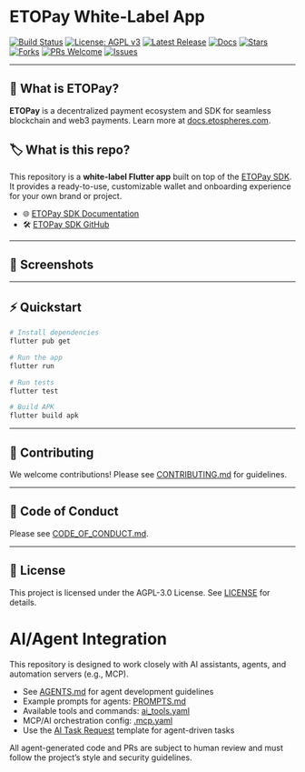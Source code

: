# ETOPay White-Label App

[![Build Status](https://github.com/ETOSPHERES-Labs/etopay-sdk/actions/workflows/ci.yaml/badge.svg)](https://github.com/ETOSPHERES-Labs/etopay-sdk/actions)
[![License: AGPL v3](https://img.shields.io/github/license/ETOSPHERES-Labs/etopay-sdk)](LICENSE)
[![Latest Release](https://img.shields.io/github/v/release/ETOSPHERES-Labs/etopay-sdk)](https://github.com/ETOSPHERES-Labs/etopay-sdk/releases)
[![Docs](https://img.shields.io/badge/docs-etospheres.com-blue)](https://docs.etospheres.com)
[![Stars](https://img.shields.io/github/stars/ETOSPHERES-Labs/etopay-sdk?style=social)](https://github.com/ETOSPHERES-Labs/etopay-sdk/stargazers)
[![Forks](https://img.shields.io/github/forks/ETOSPHERES-Labs/etopay-sdk?style=social)](https://github.com/ETOSPHERES-Labs/etopay-sdk/network/members)
[![PRs Welcome](https://img.shields.io/badge/PRs-welcome-brightgreen.svg)](CONTRIBUTING.md)
[![Issues](https://img.shields.io/github/issues/ETOSPHERES-Labs/etopay-sdk)](https://github.com/ETOSPHERES-Labs/etopay-sdk/issues)

---

## 🚀 What is ETOPay?

**ETOPay** is a decentralized payment ecosystem and SDK for seamless blockchain and web3 payments. Learn more at [docs.etospheres.com](https://docs.etospheres.com).

## 🏷️ What is this repo?

This repository is a **white-label Flutter app** built on top of the [ETOPay SDK](https://github.com/ETOSPHERES-Labs/etopay-sdk). It provides a ready-to-use, customizable wallet and onboarding experience for your own brand or project.

- 🌐 [ETOPay SDK Documentation](https://docs.etospheres.com)
- 🛠️ [ETOPay SDK GitHub](https://github.com/ETOSPHERES-Labs/etopay-sdk)

---

## 📱 Screenshots

<!--
Add screenshots or demo GIFs here
-->

---

## ⚡ Quickstart

```sh
# Install dependencies
flutter pub get

# Run the app
flutter run

# Run tests
flutter test

# Build APK
flutter build apk
```

---

## 🤝 Contributing

We welcome contributions! Please see [CONTRIBUTING.md](CONTRIBUTING.md) for guidelines.

---

## 📜 Code of Conduct

Please see [CODE_OF_CONDUCT.md](CODE_OF_CONDUCT.md).

---

## 📝 License

This project is licensed under the AGPL-3.0 License. See [LICENSE](LICENSE) for details.

# AI/Agent Integration

This repository is designed to work closely with AI assistants, agents, and automation servers (e.g., MCP).

- See [AGENTS.md](./AGENTS.md) for agent development guidelines
- Example prompts for agents: [PROMPTS.md](./PROMPTS.md)
- Available tools and commands: [ai_tools.yaml](./ai_tools.yaml)
- MCP/AI orchestration config: [.mcp.yaml](./.mcp.yaml)
- Use the [AI Task Request](.github/ISSUE_TEMPLATE/ai_task.md) template for agent-driven tasks

All agent-generated code and PRs are subject to human review and must follow the project’s style and security guidelines.
